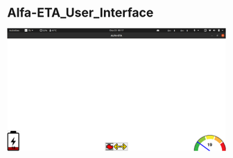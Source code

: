# Alfa-ETA_User_Interface
![alt text](https://github.com/baransolmaz/Alfa-ETA_User_Interface/blob/main/Current%20Status%20Images/3.png?raw=true)
